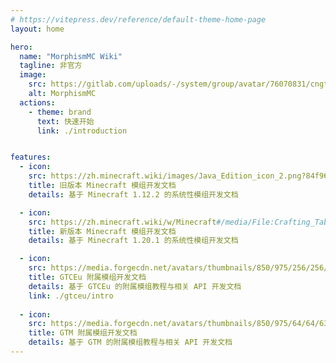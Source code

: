 ```yaml
---
# https://vitepress.dev/reference/default-theme-home-page
layout: home

hero:
  name: "MorphismMC Wiki"
  tagline: 非官方
  image:
    src: https://gitlab.com/uploads/-/system/group/avatar/76070831/cngtommunity_icon.png
    alt: MorphismMC
  actions:
    - theme: brand
      text: 快速开始
      link: ./introduction


features:
  - icon:
    src: https://zh.minecraft.wiki/images/Java_Edition_icon_2.png?84f96&format=original
    title: 旧版本 Minecraft 模组开发文档
    details: 基于 Minecraft 1.12.2 的系统性模组开发文档

  - icon:
    src: https://zh.minecraft.wiki/w/Minecraft#/media/File:Crafting_Table_JE4_BE3.png
    title: 新版本 Minecraft 模组开发文档
    details: 基于 Minecraft 1.20.1 的系统性模组开发文档

  - icon:
    src: https://media.forgecdn.net/avatars/thumbnails/850/975/256/256/638252863907612360.png
    title: GTCEu 附属模组开发文档
    details: 基于 GTCEu 的附属模组教程与相关 API 开发文档
    link: ./gtceu/intro
    
  - icon:
    src: https://media.forgecdn.net/avatars/thumbnails/850/975/64/64/638252863907612360.png
    title: GTM 附属模组开发文档
    details: 基于 GTM 的附属模组教程与相关 API 开发文档
---
```

